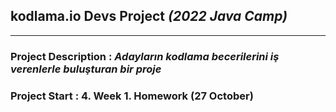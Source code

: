 ## kodlama.io Devs Project *(2022 Java Camp)*
---
### Project Description : *Adayların kodlama becerilerini iş verenlerle buluşturan bir proje*

### Project Start : **4. Week 1. Homework** (27 October)
